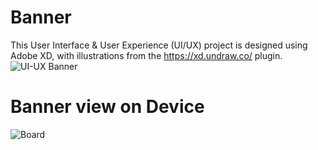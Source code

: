 # Banner

This User Interface & User Experience (UI/UX) project is designed using Adobe XD, with illustrations from the https://xd.undraw.co/ plugin.
![UI-UX Banner](https://user-images.githubusercontent.com/27202690/117301496-fc798e80-ae7a-11eb-8644-7a47913ec828.jpg)




# Banner view on Device
![Board](https://user-images.githubusercontent.com/27202690/117302202-a8bb7500-ae7b-11eb-8da5-218c5e781b4d.png)

